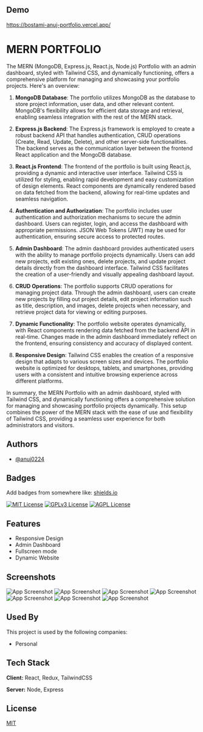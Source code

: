 ## Demo

https://bostami-anuj-portfolio.vercel.app/


# MERN PORTFOLIO

The MERN (MongoDB, Express.js, React.js, Node.js) Portfolio with an admin dashboard, styled with Tailwind CSS, and dynamically functioning, offers a comprehensive platform for managing and showcasing your portfolio projects. Here's an overview:

1. **MongoDB Database**: The portfolio utilizes MongoDB as the database to store project information, user data, and other relevant content. MongoDB's flexibility allows for efficient data storage and retrieval, enabling seamless integration with the rest of the MERN stack.

2. **Express.js Backend**: The Express.js framework is employed to create a robust backend API that handles authentication, CRUD operations (Create, Read, Update, Delete), and other server-side functionalities. The backend serves as the communication layer between the frontend React application and the MongoDB database.

3. **React.js Frontend**: The frontend of the portfolio is built using React.js, providing a dynamic and interactive user interface. Tailwind CSS is utilized for styling, enabling rapid development and easy customization of design elements. React components are dynamically rendered based on data fetched from the backend, allowing for real-time updates and seamless navigation.

4. **Authentication and Authorization**: The portfolio includes user authentication and authorization mechanisms to secure the admin dashboard. Users can register, login, and access the dashboard with appropriate permissions. JSON Web Tokens (JWT) may be used for authentication, ensuring secure access to protected routes.

5. **Admin Dashboard**: The admin dashboard provides authenticated users with the ability to manage portfolio projects dynamically. Users can add new projects, edit existing ones, delete projects, and update project details directly from the dashboard interface. Tailwind CSS facilitates the creation of a user-friendly and visually appealing dashboard layout.

6. **CRUD Operations**: The portfolio supports CRUD operations for managing project data. Through the admin dashboard, users can create new projects by filling out project details, edit project information such as title, description, and images, delete projects when necessary, and retrieve project data for viewing or editing purposes.

7. **Dynamic Functionality**: The portfolio website operates dynamically, with React components rendering data fetched from the backend API in real-time. Changes made in the admin dashboard immediately reflect on the frontend, ensuring consistency and accuracy of displayed content.

8. **Responsive Design**: Tailwind CSS enables the creation of a responsive design that adapts to various screen sizes and devices. The portfolio website is optimized for desktops, tablets, and smartphones, providing users with a consistent and intuitive browsing experience across different platforms.

In summary, the MERN Portfolio with an admin dashboard, styled with Tailwind CSS, and dynamically functioning offers a comprehensive solution for managing and showcasing portfolio projects dynamically. This setup combines the power of the MERN stack with the ease of use and flexibility of Tailwind CSS, providing a seamless user experience for both administrators and visitors.


## Authors

- [@anuj0224](https://www.github.com/anuj0224)


## Badges

Add badges from somewhere like: [shields.io](https://shields.io/)

[![MIT License](https://img.shields.io/badge/License-MIT-green.svg)](https://choosealicense.com/licenses/mit/)
[![GPLv3 License](https://img.shields.io/badge/License-GPL%20v3-yellow.svg)](https://opensource.org/licenses/)
[![AGPL License](https://img.shields.io/badge/license-AGPL-blue.svg)](http://www.gnu.org/licenses/agpl-3.0)


## Features

- Responsive Design
- Admin Dashboard
- Fullscreen mode
- Dynamic Website



## Screenshots

![App Screenshot](https://i.ibb.co/D9hTRJL/portfolio-1.png)
![App Screenshot](https://i.ibb.co/TPcJFyM/Screenshot-145.png)
![App Screenshot](https://i.ibb.co/5Kr2n3g/Screenshot-150.png)
![App Screenshot](https://i.ibb.co/6mLLCzV/Screenshot-149.png)
![App Screenshot](https://i.ibb.co/fpSRj5v/Screenshot-148.png)
![App Screenshot](https://i.ibb.co/2F59tdT/Screenshot-147.png)
![App Screenshot](https://i.ibb.co/xJSKs7B/Screenshot-146.png)



## Used By

This project is used by the following companies:

- Personal


## Tech Stack

**Client:** React, Redux, TailwindCSS

**Server:** Node, Express


## License

[MIT](https://choosealicense.com/licenses/mit/)

